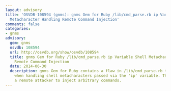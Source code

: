 ```yaml
---
layout: advisory
title: 'OSVDB-108594 (gnms): gnms Gem for Ruby /lib/cmd_parse.rb ip Variable Shell
  Metacharacter Handling Remote Command Injection'
comments: false
categories:
- gnms
advisory:
  gem: gnms
  osvdb: 108594
  url: http://osvdb.org/show/osvdb/108594
  title: gnms Gem for Ruby /lib/cmd_parse.rb ip Variable Shell Metacharacter Handling
    Remote Command Injection
  date: 2014-06-30
  description: gnms Gem for Ruby contains a flaw in /lib/cmd_parse.rb that is triggered
    when handling shell metacharacters passed via the 'ip' variable. This may allow
    a remote attacker to inject arbitrary commands.
---
```

